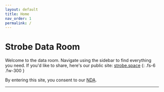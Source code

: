 ```yaml
---
layout: default
title: Home
nav_order: 1
permalink: /
---
```


# Strobe Data Room

Welcome to the data room. Navigate using the sidebar to find everything you need. 
If you'd like to share, here's our public site:
[strobe.space](https://strobe.space)
{: .fs-6 .fw-300 }

By entering this site, you consent to our [NDA](https://docs.google.com/document/d/1w5nzMG2kJhYxRnt8R_sVjW_C8tek420yyFbkkIMkl0k/edit?usp=sharing).

----
